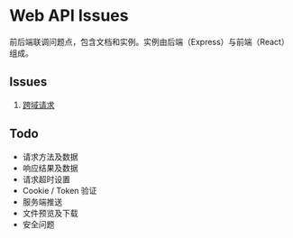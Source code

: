 # Web API Issues
前后端联调问题点，包含文档和实例。实例由后端（Express）与前端（React）组成。

## Issues
1. [跨域请求](blob/master/issues/cross-domain.md)

## Todo
- 请求方法及数据
- 响应结果及数据
- 请求超时设置
- Cookie / Token 验证
- 服务端推送
- 文件预览及下载
- 安全问题
